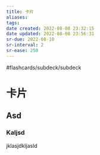```yaml
---
title: 卡片
aliases: 
tags: 
date created: 2022-08-08 23:32:15
date updated: 2022-08-08 23:56:31
sr-due: 2022-08-10
sr-interval: 2
sr-ease: 250
---
```

#flashcards/subdeck/subdeck

# 卡片

## Asd

### Kaljsd

jklasjdkljasld
